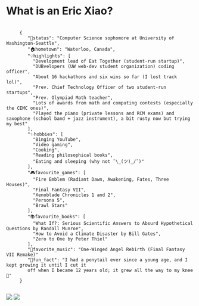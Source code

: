 
<h1>What is an Eric Xiao?</h1>
<pre>
  <code>
     {
        "💼status": "Computer Science sophomore at University of Washington-Seattle",
        "🏠hometown": "Waterloo, Canada",
        "💡highlights": [
          "Development lead of Eat Together (student-run startup)",
          "DUBvelopers (UW web-dev student organization) coding officer",
          "About 16 hackathons and six wins so far (I lost track lol)",
          "Prev. Chief Technology Officer of two student-run startups",
          "Prev. Olympiad Math teacher",
          "Lots of awards from math and computing contests (especially the CEMC ones)",
          "Played the piano (private lessons and RCM exams) and saxophone (school band + jazz instrument), a bit rusty now but trying my best"
        ],
        "✨hobbies": [
          "Binging YouTube",
          "Video gaming",
          "Cooking",
          "Reading philosophical books",
          "Eating and sleeping (why not ¯\_(ツ)_/¯)"
        ],
        "🎮favourite_games": [
          "Fire Emblem (Radiant Dawn, Awakening, Fates, Three Houses)",
          "Final Fantasy VII",
          "Xenoblade Chronicles 1 and 2",
          "Persona 5",
          "Brawl Stars"
        ],
        "📚favourite_books": [
          "What If?: Serious Scientific Answers to Absurd Hypothetical Questions by Randall Munroe",
          "How to Avoid a Climate Disaster by Bill Gates",
          "Zero to One by Peter Thiel"
        ],
        "🎵favorite_music": "One-Winged Angel Rebirth (Final Fantasy VII Remake)"
        "👀fun_fact": "I had a ponytail ever since a young age, and I kept growing it until I cut it
        off when I became 12 years old; it grew all the way to my knee 👀"
     }
  </code>
</pre>

<img src="https://github-readme-stats.vercel.app/api?username=mathlord2&show_icons=true&theme=radical&hide=issues,contribs"/>
<img src="https://github-readme-stats.vercel.app/api/top-langs/?username=mathlord2&layout=compact"/>

